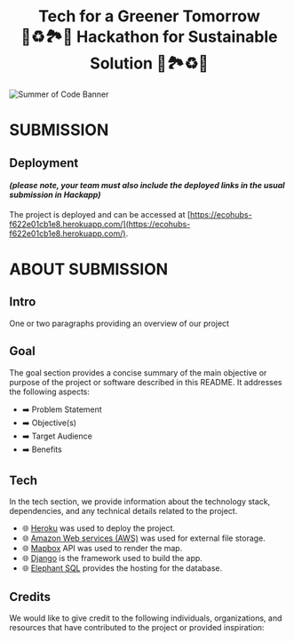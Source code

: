 
<h1 align="center">Tech for a Greener Tomorrow <br> 🍃♻️🏞️🌱 Hackathon for Sustainable Solution 🌱🏞️♻️🍃

</h1>


![Summer of Code Banner](https://res.cloudinary.com/djdefbnij/image/upload/v1693903105/Hackathons/Untitled_design_2_1_gzwakq.png)


# SUBMISSION
## Deployment
#### _(please note, your team must also include the deployed links in the usual submission in Hackapp)_
The project is deployed and can be accessed at [https://ecohubs-f622e01cb1e8.herokuapp.com/](https://ecohubs-f622e01cb1e8.herokuapp.com/).



# ABOUT SUBMISSION
## Intro
One or two paragraphs providing an overview of our project

## Goal
The goal section provides a concise summary of the main objective or purpose of the project or software described in this README. It addresses the following aspects:

- ➡️ Problem Statement
- ➡️ Objective(s)
- ➡️ Target Audience
- ➡️ Benefits

## Tech
In the tech section, we provide information about the technology stack, dependencies, and any technical details related to the project.
- 🌐 [Heroku](https://www.heroku.com/) was used to deploy the project.
- 🌐 [Amazon Web services (AWS)](https://aws.amazon.com/) was used for external file storage.
- 🌐 [Mapbox](https://www.mapbox.com/) API was used to render the map.
- 🌐 [Django](https://www.djangoproject.com/) is the framework used to build the app.
- 🌐 [Elephant SQL](https://www.elephantsql.com/) provides the hosting for the database.

## Credits
We would like to give credit to the following individuals, organizations, and resources that have contributed to the project or provided inspiration:


